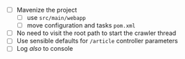 - [ ] Mavenize the project
  - [ ] use `src/main/webapp`
  - [ ] move configuration and tasks `pom.xml`
- [ ] No need to visit the root path to start the crawler thread
- [ ] Use sensible defaults for `/article` controller parameters
- [ ] Log _also_ to console
